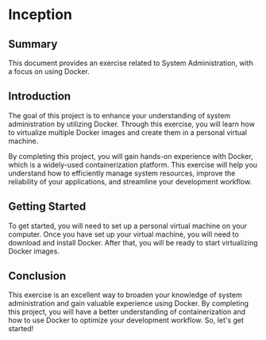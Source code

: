 # Inception

## Summary

This document provides an exercise related to System Administration, with a focus on using Docker.

## Introduction

The goal of this project is to enhance your understanding of system administration by utilizing Docker. Through this exercise, you will learn how to virtualize multiple Docker images and create them in a personal virtual machine.

By completing this project, you will gain hands-on experience with Docker, which is a widely-used containerization platform. This exercise will help you understand how to efficiently manage system resources, improve the reliability of your applications, and streamline your development workflow.

## Getting Started

To get started, you will need to set up a personal virtual machine on your computer. Once you have set up your virtual machine, you will need to download and install Docker. After that, you will be ready to start virtualizing Docker images.

## Conclusion

This exercise is an excellent way to broaden your knowledge of system administration and gain valuable experience using Docker. By completing this project, you will have a better understanding of containerization and how to use Docker to optimize your development workflow. So, let's get started!
